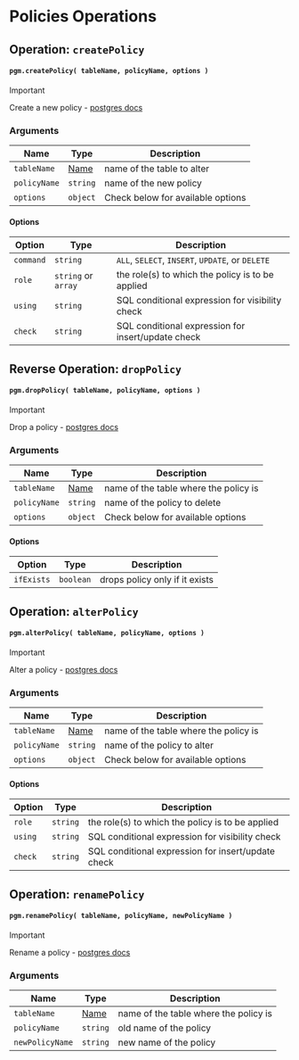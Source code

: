 # Policies Operations

## Operation: `createPolicy`

#### `pgm.createPolicy( tableName, policyName, options )`

> [!IMPORTANT]
> Create a new policy - [postgres docs](https://www.postgresql.org/docs/current/static/sql-createpolicy.html)

### Arguments

| Name         | Type                      | Description                       |
| ------------ | ------------------------- | --------------------------------- |
| `tableName`  | [Name](/migrations/#type) | name of the table to alter        |
| `policyName` | `string`                  | name of the new policy            |
| `options`    | `object`                  | Check below for available options |

#### Options

| Option    | Type                | Description                                        |
| --------- | ------------------- | -------------------------------------------------- |
| `command` | `string`            | `ALL`, `SELECT`, `INSERT`, `UPDATE`, or `DELETE`   |
| `role`    | `string` or `array` | the role(s) to which the policy is to be applied   |
| `using`   | `string`            | SQL conditional expression for visibility check    |
| `check`   | `string`            | SQL conditional expression for insert/update check |

## Reverse Operation: `dropPolicy`

#### `pgm.dropPolicy( tableName, policyName, options )`

> [!IMPORTANT]
> Drop a policy - [postgres docs](http://www.postgresql.org/docs/current/static/sql-droppolicy.html)

### Arguments

| Name         | Type                      | Description                           |
| ------------ | ------------------------- | ------------------------------------- |
| `tableName`  | [Name](/migrations/#type) | name of the table where the policy is |
| `policyName` | `string`                  | name of the policy to delete          |
| `options`    | `object`                  | Check below for available options     |

#### Options

| Option     | Type      | Description                    |
| ---------- | --------- | ------------------------------ |
| `ifExists` | `boolean` | drops policy only if it exists |

## Operation: `alterPolicy`

#### `pgm.alterPolicy( tableName, policyName, options )`

> [!IMPORTANT]
> Alter a policy - [postgres docs](https://www.postgresql.org/docs/current/static/sql-alterpolicy.html)

### Arguments

| Name         | Type                      | Description                           |
| ------------ | ------------------------- | ------------------------------------- |
| `tableName`  | [Name](/migrations/#type) | name of the table where the policy is |
| `policyName` | `string`                  | name of the policy to alter           |
| `options`    | `object`                  | Check below for available options     |

#### Options

| Option  | Type     | Description                                        |
| ------- | -------- | -------------------------------------------------- |
| `role`  | `string` | the role(s) to which the policy is to be applied   |
| `using` | `string` | SQL conditional expression for visibility check    |
| `check` | `string` | SQL conditional expression for insert/update check |

## Operation: `renamePolicy`

#### `pgm.renamePolicy( tableName, policyName, newPolicyName )`

> [!IMPORTANT]
> Rename a policy - [postgres docs](http://www.postgresql.org/docs/current/static/sql-alterpolicy.html)

### Arguments

| Name            | Type                      | Description                           |
| --------------- | ------------------------- | ------------------------------------- |
| `tableName`     | [Name](/migrations/#type) | name of the table where the policy is |
| `policyName`    | `string`                  | old name of the policy                |
| `newPolicyName` | `string`                  | new name of the policy                |
